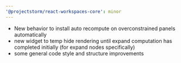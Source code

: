 ```yaml
---
'@projectstorm/react-workspaces-core': minor
---
```


- New behavior to install auto recompute on overconstrained panels automatically
- new widget to temp hide rendering until expand computation has completed initially (for expand nodes specifically)
- some general code style and structure improvements
